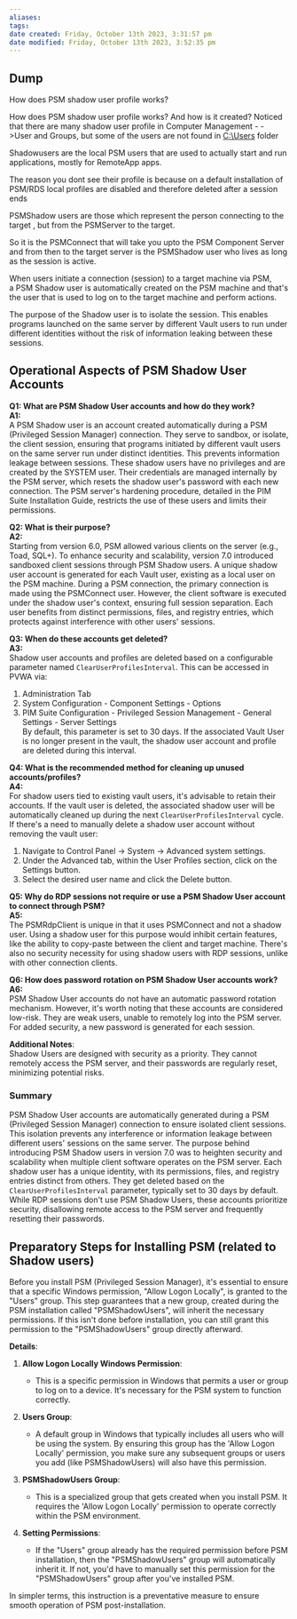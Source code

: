 ```yaml
---
aliases: 
tags: 
date created: Friday, October 13th 2023, 3:31:57 pm
date modified: Friday, October 13th 2023, 3:52:35 pm
---
```


## Dump

How does PSM shadow user profile works?

How does PSM shadow user profile works? And how is it created? Noticed that there are many shadow user profile in Computer Management - - >User and Groups, but some of the users are not found in [C:\Users](file:///C:/Users) folder

Shadowusers are the local PSM users that are used to actually start and run applications, mostly for RemoteApp apps.

The reason you dont see their profile is because on a default installation of PSM/RDS local profiles are disabled and therefore deleted after a session ends

PSMShadow users are those which represent the person connecting to the target , but from the PSMServer to the target.

So it is the PSMConnect that will take you upto the PSM Component Server and from then to the target server is the PSMShadow user who lives as long as the session is active.

When users initiate a connection (session) to a target machine via PSM, a PSM Shadow user is automatically created on the PSM machine and that's the user that is used to log on to the target machine and perform actions.

The purpose of the Shadow user is to isolate the session. This enables programs launched on the same server by different Vault users to run under different identities without the risk of information leaking between these sessions.

## Operational Aspects of PSM Shadow User Accounts

**Q1: What are PSM Shadow User accounts and how do they work?**  
**A1:**  
A PSM Shadow user is an account created automatically during a PSM (Privileged Session Manager) connection. They serve to sandbox, or isolate, the client session, ensuring that programs initiated by different vault users on the same server run under distinct identities. This prevents information leakage between sessions. These shadow users have no privileges and are created by the SYSTEM user. Their credentials are managed internally by the PSM server, which resets the shadow user's password with each new connection. The PSM server's hardening procedure, detailed in the PIM Suite Installation Guide, restricts the use of these users and limits their permissions.

**Q2: What is their purpose?**  
**A2:**  
Starting from version 6.0, PSM allowed various clients on the server (e.g., Toad, SQL+). To enhance security and scalability, version 7.0 introduced sandboxed client sessions through PSM Shadow users. A unique shadow user account is generated for each Vault user, existing as a local user on the PSM machine. During a PSM connection, the primary connection is made using the PSMConnect user. However, the client software is executed under the shadow user's context, ensuring full session separation. Each user benefits from distinct permissions, files, and registry entries, which protects against interference with other users' sessions.

**Q3: When do these accounts get deleted?**  
**A3:**  
Shadow user accounts and profiles are deleted based on a configurable parameter named `ClearUserProfilesInterval`. This can be accessed in PVWA via:
   1. Administration Tab  
   2. System Configuration - Component Settings - Options  
   3. PIM Suite Configuration - Privileged Session Management - General Settings - Server Settings  
By default, this parameter is set to 30 days. If the associated Vault User is no longer present in the vault, the shadow user account and profile are deleted during this interval.

**Q4: What is the recommended method for cleaning up unused accounts/profiles?**  
**A4:**  
For shadow users tied to existing vault users, it's advisable to retain their accounts. If the vault user is deleted, the associated shadow user will be automatically cleaned up during the next `ClearUserProfilesInterval` cycle. If there's a need to manually delete a shadow user account without removing the vault user:
   1. Navigate to Control Panel -> System -> Advanced system settings.
   2. Under the Advanced tab, within the User Profiles section, click on the Settings button.
   3. Select the desired user name and click the Delete button.

**Q5: Why do RDP sessions not require or use a PSM Shadow User account to connect through PSM?**  
**A5:**  
The PSMRdpClient is unique in that it uses PSMConnect and not a shadow user. Using a shadow user for this purpose would inhibit certain features, like the ability to copy-paste between the client and target machine. There's also no security necessity for using shadow users with RDP sessions, unlike with other connection clients.

**Q6: How does password rotation on PSM Shadow User accounts work?**  
**A6:**  
PSM Shadow User accounts do not have an automatic password rotation mechanism. However, it's worth noting that these accounts are considered low-risk. They are weak users, unable to remotely log into the PSM server. For added security, a new password is generated for each session.

**Additional Notes**:  
Shadow Users are designed with security as a priority. They cannot remotely access the PSM server, and their passwords are regularly reset, minimizing potential risks.  

### Summary

PSM Shadow User accounts are automatically generated during a PSM (Privileged Session Manager) connection to ensure isolated client sessions. This isolation prevents any interference or information leakage between different users' sessions on the same server. The purpose behind introducing PSM Shadow users in version 7.0 was to heighten security and scalability when multiple client software operates on the PSM server. Each shadow user has a unique identity, with its permissions, files, and registry entries distinct from others. They get deleted based on the `ClearUserProfilesInterval` parameter, typically set to 30 days by default. While RDP sessions don't use PSM Shadow Users, these accounts prioritize security, disallowing remote access to the PSM server and frequently resetting their passwords.

## Preparatory Steps for Installing PSM (related to Shadow users)

Before you install PSM (Privileged Session Manager), it's essential to ensure that a specific Windows permission, "Allow Logon Locally", is granted to the "Users" group. This step guarantees that a new group, created during the PSM installation called "PSMShadowUsers", will inherit the necessary permissions. If this isn't done before installation, you can still grant this permission to the "PSMShadowUsers" group directly afterward.

**Details**:
1. **Allow Logon Locally Windows Permission**: 
   - This is a specific permission in Windows that permits a user or group to log on to a device. It's necessary for the PSM system to function correctly.

2. **Users Group**: 
   - A default group in Windows that typically includes all users who will be using the system. By ensuring this group has the 'Allow Logon Locally' permission, you make sure any subsequent groups or users you add (like PSMShadowUsers) will also have this permission.

3. **PSMShadowUsers Group**: 
   - This is a specialized group that gets created when you install PSM. It requires the 'Allow Logon Locally' permission to operate correctly within the PSM environment.

4. **Setting Permissions**: 
   - If the "Users" group already has the required permission before PSM installation, then the "PSMShadowUsers" group will automatically inherit it. If not, you'd have to manually set this permission for the "PSMShadowUsers" group after you've installed PSM. 

In simpler terms, this instruction is a preventative measure to ensure smooth operation of PSM post-installation.